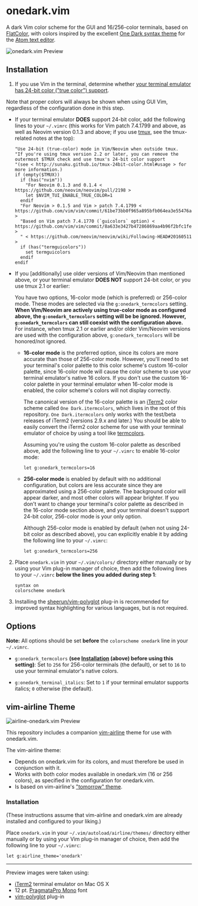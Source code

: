 # onedark.vim

A dark Vim color scheme for the GUI and 16/256-color terminals, based on [FlatColor](https://github.com/MaxSt/FlatColor), with colors inspired by the excellent [One Dark syntax theme](https://github.com/atom/one-dark-syntax) for the [Atom text editor](https://atom.io).

![onedark.vim Preview](https://raw.githubusercontent.com/joshdick/onedark.vim/master/preview.png)

## Installation

1. If you use Vim in the terminal, determine whether [your terminal emulator has 24-bit color ("true color") support](https://gist.github.com/XVilka/8346728).

  Note that proper colors will always be shown when using GUI Vim, regardless of the configuration done in this step.

  * If your terminal emulator **DOES** support 24-bit color, add the following lines to your `~/.vimrc` (this works for Vim patch 7.4.1799 and above, as well as Neovim version 0.1.3 and above; if you use [tmux](https://tmux.github.io/), see the tmux-related notes at the top):

      ```vim
      "Use 24-bit (true-color) mode in Vim/Neovim when outside tmux.
      "If you're using tmux version 2.2 or later, you can remove the outermost $TMUX check and use tmux's 24-bit color support
      "(see < http://sunaku.github.io/tmux-24bit-color.html#usage > for more information.)
      if (empty($TMUX))
        if (has("nvim"))
          "For Neovim 0.1.3 and 0.1.4 < https://github.com/neovim/neovim/pull/2198 >
          let $NVIM_TUI_ENABLE_TRUE_COLOR=1
        endif
        "For Neovim > 0.1.5 and Vim > patch 7.4.1799 < https://github.com/vim/vim/commit/61be73bb0f965a895bfb064ea3e55476ac175162 >
        "Based on Vim patch 7.4.1770 (`guicolors` option) < https://github.com/vim/vim/commit/8a633e3427b47286869aa4b96f2bfc1fe65b25cd >
        " < https://github.com/neovim/neovim/wiki/Following-HEAD#20160511 >
        if (has("termguicolors"))
          set termguicolors
        endif
      endif
      ```

  * If you [additionally] use older versions of Vim/Neovim than mentioned above, or your terminal emulator **DOES NOT** support 24-bit color, or you use tmux 2.1 or earlier:

      You have two options, 16-color mode (which is preferred) or 256-color mode. These modes are selected via the `g:onedark_termcolors` setting. **When Vim/Neovim are actively using true-color mode as configured above, the `g:onedark_termcolors` setting will be be ignored. However, `g:onedark_termcolors` can still coexist with the configuration above.** For instance, when tmux 2.1 or earlier and/or older Vim/Neovim versions are used with the configuration above, `g:onedark_termcolors` will be honored/not ignored.

      * **16-color mode** is the preferred option, since its colors are more accurate than those of 256-color mode. However, you'll need to set your terminal's color palette to this color scheme's custom 16-color palette, since 16-color mode will cause the color scheme to use your terminal emulator's native 16 colors. If you don't use the custom 16-color palette in your terminal emulator when 16-color mode is enabled, the color scheme's colors will not display correctly.

         The canonical version of the 16-color palette is an [iTerm2](https://iterm2.com) color scheme called `One Dark.itermcolors`, which lives in the root of this repository. `One Dark.itermcolors` only works with the test/beta releases of iTerm2 (versions 2.9.x and later.) You should be able to easily convert the iTerm2 color scheme for use with your terminal emulator of choice by using a tool like [termcolors](https://github.com/stayradiated/termcolors).

         Assuming you're using the custom 16-color palette as described above, add the following line to your `~/.vimrc` to enable 16-color mode:

         ```vim
         let g:onedark_termcolors=16
         ```

     * **256-color mode** is enabled by default with no additional configuration, but colors are less accurate since they are approximated using a 256-color palette. The background color will appear darker, and most other colors will appear brighter. If you don't want to change your terminal's color palette as described in the 16-color mode section above, and your terminal doesn't support 24-bit color, 256-color mode is your only option.

         Although 256-color mode is enabled by default (when not using 24-bit color as described above), you can explicitly enable it by adding the following line to your `~/.vimrc`:

         ```vim
         let g:onedark_termcolors=256
         ```

2. Place `onedark.vim` in your `~/.vim/colors/` directory either manually or by using your Vim plug-in manager of choice, then add the following lines to your `~/.vimrc` **below the lines you added during step 1**:

    ```vim
    syntax on
    colorscheme onedark
    ```

3. Installing the [sheerun/vim-polyglot](https://github.com/sheerun/vim-polyglot) plug-in is recommended for improved syntax highlighting for various languages, but is not required.

## Options

**Note:** All options should be set **before** the `colorscheme onedark` line in your `~/.vimrc`.

* `g:onedark_termcolors` **(see [Installation](#installation) (above) before using this setting)**: Set to `256` for 256-color terminals (the default), or set to `16` to use your terminal emulator's native colors.

* `g:onedark_terminal_italics`: Set to `1` if your terminal emulator supports italics; `0` otherwise (the default).

## vim-airline Theme

![airline-onedark.vim Preview](https://raw.github.com/joshdick/onedark.vim/master/preview_airline.png)

This repository includes a companion [vim-airline](https://github.com/vim-airline/vim-airline) theme for use with onedark.vim.

The vim-airline theme:

* Depends on onedark.vim for its colors, and must therefore be used in conjunction with it.
* Works with both color modes available in onedark.vim (16 or 256 colors), as specified in the configuration for onedark.vim.
* Is based on vim-airline's ["tomorrow" theme](https://github.com/vim-airline/vim-airline-themes/blob/master/autoload/airline/themes/tomorrow.vim).

### Installation

(These instructions assume that vim-airline and onedark.vim are already installed and configured to your liking.)

Place `onedark.vim` in your `~/.vim/autoload/airline/themes/` directory either manually or by using your Vim plug-in manager of choice, then add the following line to your `~/.vimrc`:

```vim
let g:airline_theme='onedark'
```

---

Preview images were taken using:

* [iTerm2](https://iterm2.com) terminal emulator on Mac OS X
* 12 pt. [PragmataPro Mono](http://www.fsd.it/fonts/pragmatapro.htm#.VlDa1q6rTOY) font
* [vim-polyglot](https://github.com/sheerun/vim-polyglot) plug-in
